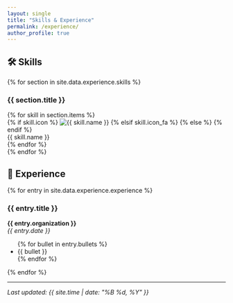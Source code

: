 ```yaml
---
layout: single
title: "Skills & Experience"
permalink: /experience/
author_profile: true
---
```


## 🛠️ Skills

{% for section in site.data.experience.skills %}
<h3 id="{{ section.title | slugify }}">{{ section.title }}</h3>
<div class="grid">
    {% for skill in section.items %}
    <div class="card">
        {% if skill.icon %}
        <img src="https://cdn.simpleicons.org/{{ skill.icon }}/black" alt="{{ skill.name }}">
        {% elsif skill.icon_fa %}
        <i class="{{ skill.icon_fa }}"></i>
        {% else %}
        <i class="fas fa-fw fa-code"></i>
        {% endif %}
        <div class="card-title">{{ skill.name }}</div>
    </div>
    {% endfor %}
</div>
{% endfor %}

## 💼 Experience

{% for entry in site.data.experience.experience %}
### {{ entry.title }}

**{{ entry.organization }}**  
*{{ entry.date }}*

<ul>
    {% for bullet in entry.bullets %}
    <li>{{ bullet }}</li>
    {% endfor %}
</ul>
{% endfor %}

---

*Last updated: {{ site.time | date: "%B %d, %Y" }}*
